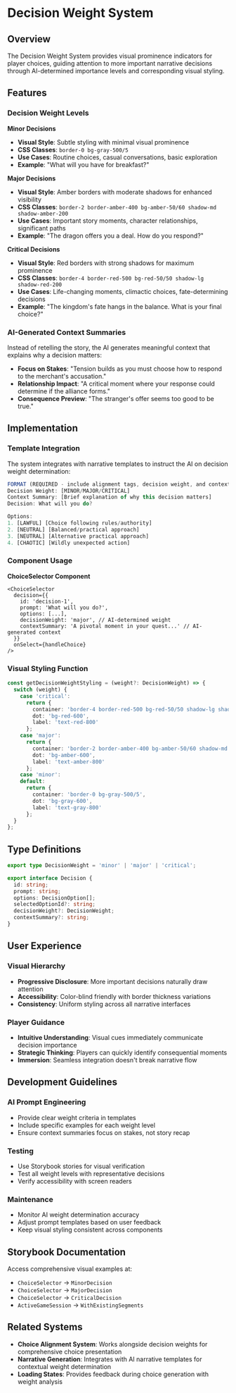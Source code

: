 # Decision Weight System

## Overview

The Decision Weight System provides visual prominence indicators for player choices, guiding attention to more important narrative decisions through AI-determined importance levels and corresponding visual styling.

## Features

### Decision Weight Levels

**Minor Decisions**
- **Visual Style**: Subtle styling with minimal visual prominence
- **CSS Classes**: `border-0 bg-gray-500/5`
- **Use Cases**: Routine choices, casual conversations, basic exploration
- **Example**: "What will you have for breakfast?"

**Major Decisions**
- **Visual Style**: Amber borders with moderate shadows for enhanced visibility
- **CSS Classes**: `border-2 border-amber-400 bg-amber-50/60 shadow-md shadow-amber-200`
- **Use Cases**: Important story moments, character relationships, significant paths
- **Example**: "The dragon offers you a deal. How do you respond?"

**Critical Decisions**
- **Visual Style**: Red borders with strong shadows for maximum prominence
- **CSS Classes**: `border-4 border-red-500 bg-red-50/50 shadow-lg shadow-red-200`
- **Use Cases**: Life-changing moments, climactic choices, fate-determining decisions
- **Example**: "The kingdom's fate hangs in the balance. What is your final choice?"

### AI-Generated Context Summaries

Instead of retelling the story, the AI generates meaningful context that explains why a decision matters:

- **Focus on Stakes**: "Tension builds as you must choose how to respond to the merchant's accusation."
- **Relationship Impact**: "A critical moment where your response could determine if the alliance forms."
- **Consequence Preview**: "The stranger's offer seems too good to be true."

## Implementation

### Template Integration

The system integrates with narrative templates to instruct the AI on decision weight determination:

```typescript
FORMAT (REQUIRED - include alignment tags, decision weight, and context summary):
Decision Weight: [MINOR/MAJOR/CRITICAL]
Context Summary: [Brief explanation of why this decision matters]
Decision: What will you do?

Options:
1. [LAWFUL] [Choice following rules/authority]
2. [NEUTRAL] [Balanced/practical approach]
3. [NEUTRAL] [Alternative practical approach]
4. [CHAOTIC] [Wildly unexpected action]
```

### Component Usage

**ChoiceSelector Component**
```tsx
<ChoiceSelector
  decision={{
    id: 'decision-1',
    prompt: 'What will you do?',
    options: [...],
    decisionWeight: 'major', // AI-determined weight
    contextSummary: 'A pivotal moment in your quest...' // AI-generated context
  }}
  onSelect={handleChoice}
/>
```

### Visual Styling Function

```typescript
const getDecisionWeightStyling = (weight?: DecisionWeight) => {
  switch (weight) {
    case 'critical':
      return {
        container: 'border-4 border-red-500 bg-red-50/50 shadow-lg shadow-red-200',
        dot: 'bg-red-600',
        label: 'text-red-800'
      };
    case 'major':
      return {
        container: 'border-2 border-amber-400 bg-amber-50/60 shadow-md shadow-amber-200',
        dot: 'bg-amber-600',
        label: 'text-amber-800'
      };
    case 'minor':
    default:
      return {
        container: 'border-0 bg-gray-500/5',
        dot: 'bg-gray-600',
        label: 'text-gray-800'
      };
  }
};
```

## Type Definitions

```typescript
export type DecisionWeight = 'minor' | 'major' | 'critical';

export interface Decision {
  id: string;
  prompt: string;
  options: DecisionOption[];
  selectedOptionId?: string;
  decisionWeight?: DecisionWeight;
  contextSummary?: string;
}
```

## User Experience

### Visual Hierarchy
- **Progressive Disclosure**: More important decisions naturally draw attention
- **Accessibility**: Color-blind friendly with border thickness variations
- **Consistency**: Uniform styling across all narrative interfaces

### Player Guidance
- **Intuitive Understanding**: Visual cues immediately communicate decision importance
- **Strategic Thinking**: Players can quickly identify consequential moments
- **Immersion**: Seamless integration doesn't break narrative flow

## Development Guidelines

### AI Prompt Engineering
- Provide clear weight criteria in templates
- Include specific examples for each weight level
- Ensure context summaries focus on stakes, not story recap

### Testing
- Use Storybook stories for visual verification
- Test all weight levels with representative decisions
- Verify accessibility with screen readers

### Maintenance
- Monitor AI weight determination accuracy
- Adjust prompt templates based on user feedback
- Keep visual styling consistent across components

## Storybook Documentation

Access comprehensive visual examples at:
- `ChoiceSelector` → `MinorDecision`
- `ChoiceSelector` → `MajorDecision` 
- `ChoiceSelector` → `CriticalDecision`
- `ActiveGameSession` → `WithExistingSegments`

## Related Systems

- **Choice Alignment System**: Works alongside decision weights for comprehensive choice presentation
- **Narrative Generation**: Integrates with AI narrative templates for contextual weight determination
- **Loading States**: Provides feedback during choice generation with weight analysis